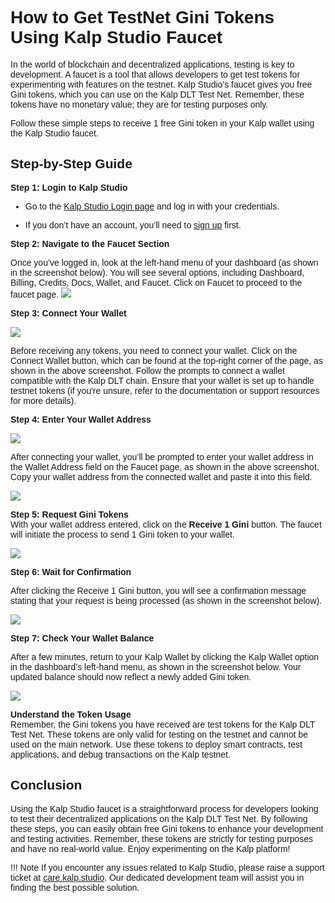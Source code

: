 <style> body {  font-family: "Source Sans 3", sans-serif!important; }</style>
<link href="https://fonts.googleapis.com/css2?family=Source+Sans+3:ital,wght@0,200..900;1,200..900&display=swap" rel="stylesheet">    <link rel="stylesheet" href="https://fonts.googleapis.com/icon?family=Material+Icons">

# **How to Get TestNet Gini Tokens Using Kalp Studio Faucet**

In the world of blockchain and decentralized applications, testing is key to development. A faucet is a tool that allows developers to get test tokens for experimenting with features on the testnet. Kalp Studio’s faucet gives you free Gini tokens, which you can use on the Kalp DLT Test Net. Remember, these tokens have no monetary value; they are for testing purposes only.

Follow these simple steps to receive 1 free Gini token in your Kalp wallet using the Kalp Studio faucet.

## **Step-by-Step Guide**

**Step 1: Login to Kalp Studio**  

- Go to the [Kalp Studio Login page](https://accounts.kalp.studio/login?redirect_url=https://console.kalp.studio) and log in with your credentials.

- If you don’t have an account, you’ll need to [sign up](https://accounts.kalp.studio/sign-up) first.
    
**Step 2: Navigate to the Faucet Section**

Once you’ve logged in, look at the left-hand menu of your dashboard (as shown in the screenshot below). You will see several options, including Dashboard, Billing, Credits, Docs, Wallet, and Faucet. Click on Faucet to proceed to the faucet page.
![](https://doc-images-kalp-studio.s3.ap-south-1.amazonaws.com/Audit/Faucet/f1.jpg)
    
**Step 3: Connect Your Wallet**

![](https://doc-images-kalp-studio.s3.ap-south-1.amazonaws.com/Screenshot+aud+2/faucetconnectwallet.jpg)

Before receiving any tokens, you need to connect your wallet. Click on the Connect Wallet button, which can be found at the top-right corner of the page, as shown in the above screenshot. Follow the prompts to connect a wallet compatible with the Kalp DLT chain. Ensure that your wallet is set up to handle testnet tokens (if you're unsure, refer to the documentation or support resources for more details).
    
**Step 4: Enter Your Wallet Address**

![](https://doc-images-kalp-studio.s3.ap-south-1.amazonaws.com/Audit/Faucet/f2.jpg)

After connecting your wallet, you’ll be prompted to enter your wallet address in the Wallet Address field on the Faucet page, as shown in the above screenshot. Copy your wallet address from the connected wallet and paste it into this field.

![](https://doc-images-kalp-studio.s3.ap-south-1.amazonaws.com/Audit/Faucet/f4.jpg)
    
**Step 5: Request Gini Tokens**  
    With your wallet address entered, click on the **Receive 1 Gini** button. The faucet will initiate the process to send 1 Gini token to your wallet.

![](https://doc-images-kalp-studio.s3.ap-south-1.amazonaws.com/Audit/Faucet/f3.jpg)
    
**Step 6: Wait for Confirmation**

After clicking the Receive 1 Gini button, you will see a confirmation message stating that your request is being processed (as shown in the screenshot below). 

![](https://doc-images-kalp-studio.s3.ap-south-1.amazonaws.com/Audit/Faucet/f5.jpg)

**Step 7: Check Your Wallet Balance**
    
After a few minutes, return to your Kalp Wallet by clicking the Kalp Wallet option in the dashboard’s left-hand menu, as shown in the screenshot below. Your updated balance should now reflect a newly added Gini token.

![](https://doc-images-kalp-studio.s3.ap-south-1.amazonaws.com/Screenshot+aud+2/faucetmob.png)


 **Understand the Token Usage**  
    Remember, the Gini tokens you have received are test tokens for the Kalp DLT Test Net. These tokens are only valid for testing on the testnet and cannot be used on the main network. Use these tokens to deploy smart contracts, test applications, and debug transactions on the Kalp testnet.
    

## **Conclusion**

Using the Kalp Studio faucet is a straightforward process for developers looking to test their decentralized applications on the Kalp DLT Test Net. By following these steps, you can easily obtain free Gini tokens to enhance your development and testing activities. Remember, these tokens are strictly for testing purposes and have no real-world value. Enjoy experimenting on the Kalp platform!

!!! Note
    If you encounter any issues related to Kalp Studio, please raise a support ticket at [care.kalp.studio](mailto:care.kalp.studio). Our dedicated development team will assist you in finding the best possible solution.